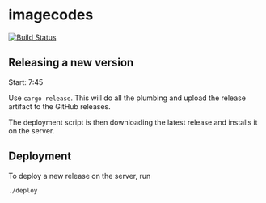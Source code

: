 # imagecodes

[![Build Status](https://travis-ci.com/phansch/imagecodes.svg?token=Px6VALkAQfGLfygptq2q&branch=master)](https://travis-ci.com/phansch/imagecodes)

## Releasing a new version

Start: 7:45

Use `cargo release`. This will do all the plumbing and upload the release
artifact to the GitHub releases.

The deployment script is then downloading the latest release and installs it on
the server.

## Deployment

To deploy a new release on the server, run

    ./deploy
